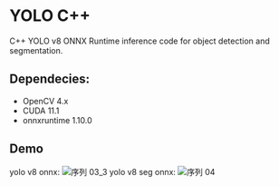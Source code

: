 # YOLO C++

C++ YOLO v8 ONNX Runtime inference code for object detection and segmentation.

## Dependecies:
- OpenCV 4.x
- CUDA 11.1
- onnxruntime 1.10.0


## Demo
yolo v8 onnx:
![序列 03_3](https://github.com/user-attachments/assets/5e194a4b-e981-4f5c-b655-9c42f1e26c44)
yolo v8 seg onnx:
![序列 04](https://github.com/user-attachments/assets/c42b5a1f-25f9-418f-b903-db0808751ca2)
